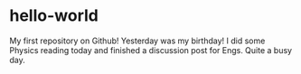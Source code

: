 # hello-world
My first repository on Github!
Yesterday was my birthday! I did some Physics reading today and finished a discussion post for Engs.
Quite a busy day.
